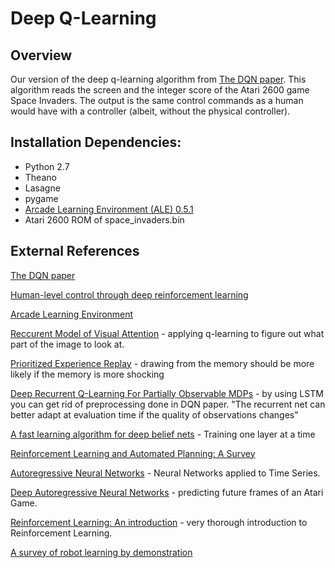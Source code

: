 # Deep Q-Learning

## Overview

Our version of the deep q-learning algorithm from [The DQN
paper](https://www.cs.toronto.edu/~vmnih/docs/dqn.pdf). This algorithm reads
the screen and the integer score of the Atari 2600 game Space Invaders. The
output is the same control commands as a human would have with a controller
(albeit, without the physical controller).

## Installation Dependencies:
* Python 2.7
* Theano
* Lasagne
* pygame
* [Arcade Learning Environment (ALE) 0.5.1](arcadelearningenvironment.org)
* Atari 2600 ROM of space_invaders.bin


## External References

[The DQN paper](https://www.cs.toronto.edu/~vmnih/docs/dqn.pdf)

[Human-level control through deep reinforcement
learning](https://storage.googleapis.com/deepmind-data/assets/papers/DeepMindNature14236Paper.pdf)

[Arcade Learning Environment](arcadelearningenvironment.org)


[Reccurent Model of Visual Attention](http://papers.nips.cc/paper/5542-recurrent-models-of-visual-attention.pdf) - applying q-learning to figure out what part of the image to look at.

[Prioritized Experience Replay](http://arxiv.org/abs/1511.05952) - drawing from the memory should be more likely if the memory is more shocking

[Deep Recurrent Q-Learning For Partially Observable MDPs](http://arxiv.org/pdf/1507.06527.pdf) - by using LSTM you can get rid of preprocessing done in DQN paper. 
"The recurrent net can better adapt at evaluation time if the quality of observations changes"

[A fast learning algorithm for deep belief nets](http://www.cs.toronto.edu/~hinton/absps/fastnc.pdf) - Training one layer at a time

[Reinforcement Learning and Automated Planning: A Survey](http://lpis.csd.auth.gr/publications/rlplan.pdf)

[Autoregressive Neural Networks](https://opus4.kobv.de/opus4-uni-passau/files/142/Dietz_Sebastian.pdf) - Neural Networks applied to Time Series.

[Deep Autoregressive Neural Networks](https://www.cs.toronto.edu/~amnih/papers/darn.pdf) - predicting future frames of an Atari Game.

[Reinforcement Learning: An introduction](https://webdocs.cs.ualberta.ca/~sutton/book/ebook/) - very thorough introduction to Reinforcement Learning.

[A survey of robot learning by demonstration](http://www.cs.cmu.edu/~mmv/papers/09ras-survey.pdf)
